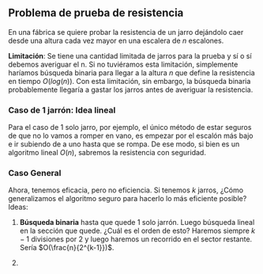 ## Problema de prueba de resistencia
En una fábrica se quiere probar la resistencia de un jarro dejándolo caer desde una altura cada vez mayor en una escalera de $n$ escalones.

**Limitación**: Se tiene una cantidad limitada de jarros para la prueba y sí o sí debemos averiguar el n. Si no tuviéramos esta limitación, simplemente haríamos búsqueda binaria para llegar a la altura $n$ que define la resistencia en tiempo $O(log(n))$. Con esta limitación, sin embargo, la búsqueda binaria probablemente llegaría a gastar los jarros antes de averiguar la resistencia.

### Caso de 1 jarrón: Idea lineal

Para el caso de 1 solo jarro, por ejemplo, el único método de estar seguros de que no lo vamos a romper en vano, es empezar por el escalón más bajo e ir subiendo de a uno hasta que se rompa. De ese modo, si bien es un algoritmo lineal $O(n)$, sabremos la resistencia con seguridad.

### Caso General
Ahora, tenemos eficacia, pero no eficiencia. Si tenemos $k$ jarros, ¿Cómo generalizamos el algoritmo seguro para hacerlo lo más eficiente posible? Ideas:

1. **Búsqueda binaria** hasta que quede 1 solo jarrón. Luego búsqueda lineal en la sección que quede. ¿Cuál es el orden de esto? Haremos siempre $k-1$ divisiones por 2 y luego haremos un recorrido en el sector restante. Sería $O(\frac{n}{2^{k-1}})$.

2.
